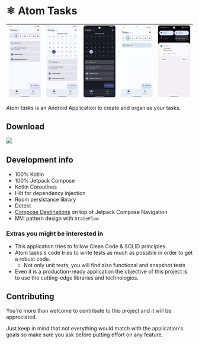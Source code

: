 # ⚛️ Atom Tasks

| ![Agenda](media/agenda.png) | ![Agenda calendar](media/agenda-calendar.png) | ![Dark mode](media/dark-mode.png) | ![Agenda](media/auto-postpone.png) | ![Notification](media/notification.png) |
|-----------------------------|-----------------------------------------------|-----------------------------------|------------------------------------|-----------------------------------------|

_Atom tasks_ is an Android Application to create and organise your tasks.

## Download

<a href="https://play.google.com/store/apps/details?id=com.costular.atomtasks" target="_blank">
<img src="https://play.google.com/intl/en_gb/badges/static/images/badges/en_badge_web_generic.png" width=240 />
</a>

## Development info

* 100% Kotlin
* 100% Jetpack Compose
* Kotlin Coroutines
* Hilt for dependency injection
* Room persistance library
* Detekt
* [Compose Destinations](https://github.com/raamcosta/compose-destinations) on top of Jetpack Compose Navigation
* MVI pattern design with `StateFlow`

###  Extras you might be interested in

* This application tries to follow Clean Code & SOLID principles.
* Atom tasks's code tries to write tests as much as possible in order to get a robust code.
    * Not only unit tests, you will find also functional and snapshot tests
* Even it is a production-ready application the objective of this project is to use the cutting-edge libraries and technologies.

## Contributing

You're more than welcome to contribute to this project and it will be appreciated.

Just keep in mind that not everything would match with the application's goals so make sure you ask before putting effort on any feature.
